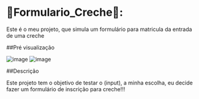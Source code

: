 # 🧑Formulario_Creche🧒:

Este é o meu projeto, que simula um formulário para matricula da entrada de uma creche

##Pré visualização

![image](https://github.com/Daniela0C/Formulario_Creche/assets/162722367/2fb5320e-2df4-425e-b9f9-110d975005ae)
![image](https://github.com/Daniela0C/Formulario_Creche/assets/162722367/4b02d745-6968-43d9-9722-4a179698d21c)

##Descrição

Este projeto tem o objetivo de testar o (input), a minha escolha, eu decide fazer um formulário de inscrição para creche!!!
